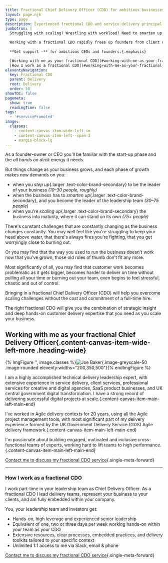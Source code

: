 ```yaml
---
title: Fractional Chief Delivery Officer (CDO) for ambitious businesses
layout: page.njk
type: page
description: Experienced fractional CDO and service delivery principal working with UK & USA-based CEOs and founders of ambitious businesses.
jumbotron: |
  Struggling with scaling? Wrestling with workload? Need to smarten up your strategy, management and client delivery leadership?{.bold}

  Working with a fractional CDO rapidly frees up founders from client delivery to focus on healthy growth, to build toward your vision, and fulfil your passion for the business you're building.{.smaller}
  
  **Get support —** for ambitious CEOs and founders.{.emphasis}

  [Working with me as your fractional CDO](#working-with-me-as-your-fractional-chief-delivery-officer){.single-meta-forward .single-meta-forward-button .small}
  [How I work as a fractional CDO](#working-with-me-as-your-fractional-chief-delivery-officer){.single-meta-forward .single-meta-forward-button .small}
eleventyNavigation:
  key: Fractional CDO
  parent: Delivery
  root: Delivery
  order: 50
showTOC: false
pagemeta:
  show: true
  readingTime: false
tags:
  - '#servicePromoted'
image:
  classes:
    - content-canvas-item-wide-left-sm
    - content-canvas-item-left--span-3
    - margin-block-lg
---
```


As a founder–owner or CEO you'll be familiar with the start-up phase and the *all hands on deck* energy it needs.

But things change as your business grows, and each phase of growth makes new demands on you:

- when you *step up*{.larger .text-color-brand-secondary} to be the leader of your business
*(10–30 people, roughly)*
- when the business has to *smarten up*{.larger .text-color-brand-secondary}, and you become the leader of the leadership team
*(30–75 people)*
- when you're *scaling up*{.larger .text-color-brand-secondary} the business into maturity, where it can stand on its own
*(75+ people)*

There's constant challenges that are constantly changing as the business changes constantly. You may well feel like you're struggling to keep your head above water, that there's always fires you're fighting, that you get worryingly close to burning out.

Or you may find that the way you used to run the business doesn't work now that you've grown, those old rules of thumb don't fit any more.

Most significantly of all, you may find that customer work becomes problematic as it gets bigger, becomes harder to deliver on time without pulling all your time or burning out your team, even begins to feel stressful, chaotic and out of control.

Bringing in a fractional Chief Delivery Officer (CDO) will help you overcome scaling challenges without the cost and commitment of a full-time hire.

The right fractional CDO will give you the combination of strategic insight and deep hands-on customer delivery expertise that you need as you scale your business.

## Working with me as your fractional Chief Delivery Officer{.content-canvas-item-wide-left-more .heading-wide}

{% ImgFigure '', image.classes %}![Joe Baker](/public/images/me-july-2024-portrait.jpeg){.image-greyscale-50 .image-rounded eleventy:widths="200,350,500"}{% endImgFigure %}

I am a highly accomplished technical delivery leadership expert, with extensive experience in service delivery, client services, professional services for creative and digital agencies, SaaS product businesses, and UK central government digital transformation. I have a strong record of delivering successful digital projects at scale.{.content-canvas-item-main-left-main-end}

I've worked in Agile delivery contexts for 20 years, using all the Agile project management tools, with most significant part of my delivery experience formed by the UK Government Delivery Service (GDS) Agile delivery framework.{.content-canvas-item-main-left-main-end}

I'm passionate about building engaged, motivated and inclusive cross-functional teams of experts, working hard to lift teams to high performance.{.content-canvas-item-main-left-main-end}

[Contact me to discuss my fractional CDO service](/contact/){.single-meta-forward}

---

### How I work as a fractional CDO

I work part-time in your leadership team as Chief Delivery Officer. As a fractional CDO I lead delivery teams, represent your business to your clients, and am fully embedded within your company.

You, your leadership team and investors get:

- Hands-on, high leverage and experienced senior leadership
- Equivalent of one, two or three days per week working hands-on within your team as your CDO
- Extensive resources, clear processes, embedded practices, and delivery toolkits tailored to your specific context
- Unlimited 1:1 access to me via Slack, email & phone

[Contact me to discuss my fractional CDO service](/contact/){.single-meta-forward}
